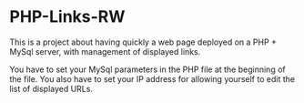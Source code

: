 # PHP-Links-RW

This is a project about having quickly a web page deployed on a PHP + MySql server, with management of displayed links.

You have to set your MySql parameters in the PHP file at the beginning of the file.
You also have to set your IP address for allowing yourself to edit the list of displayed URLs.

